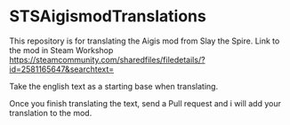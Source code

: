 # STSAigismodTranslations
This repository is for translating the Aigis mod from Slay the Spire. Link to the mod in Steam Workshop https://steamcommunity.com/sharedfiles/filedetails/?id=2581165647&searchtext=

Take the english text as a starting base when translating.

Once you finish translating the text, send a Pull request and i will add your translation to the mod.
